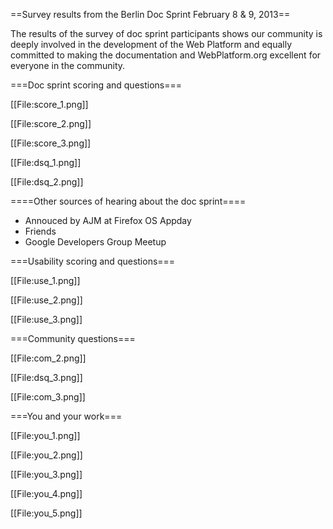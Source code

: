 ==Survey results from the Berlin Doc Sprint February 8 & 9, 2013==

The results of the survey of doc sprint participants shows our community is deeply involved in the development of the Web Platform and equally committed to making the documentation and WebPlatform.org excellent for everyone in the community.

===Doc sprint scoring and questions===

[[File:score_1.png]]


[[File:score_2.png]]

[[File:score_3.png]]


[[File:dsq_1.png]]


[[File:dsq_2.png]]

====Other sources of hearing about the doc sprint====
* Annouced by AJM at Firefox OS Appday
* Friends
* Google Developers Group Meetup

===Usability scoring and questions===

[[File:use_1.png]]

[[File:use_2.png]]

[[File:use_3.png]]

===Community questions===

[[File:com_2.png]]

[[File:dsq_3.png]]

[[File:com_3.png]]

===You and your work===

[[File:you_1.png]]

[[File:you_2.png]]

[[File:you_3.png]]

[[File:you_4.png]]

[[File:you_5.png]]